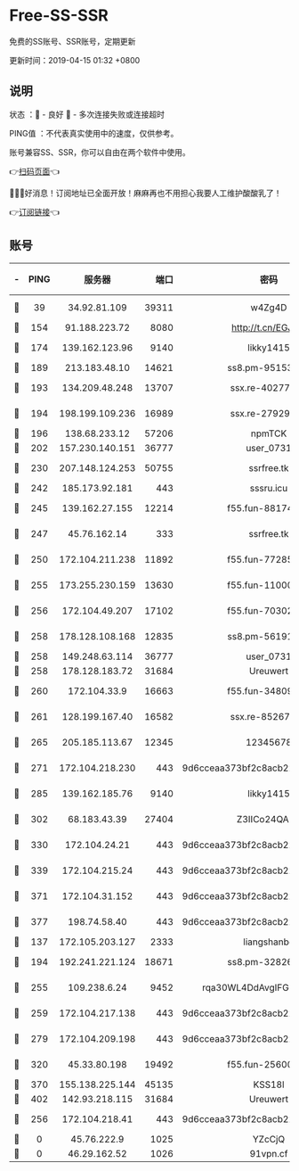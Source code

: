 # Free-SS-SSR

免费的SS账号、SSR账号，定期更新

更新时间：2019-04-15 01:32 +0800

## 说明

状态     ：🙂 - 良好 🙁 - 多次连接失败或连接超时

PING值   ：不代表真实使用中的速度，仅供参考。

账号兼容SS、SSR，你可以自由在两个软件中使用。

👉[扫码页面](https://liesauer.github.io/Free-SS-SSR/)👈

🎉🎉🎉好消息！订阅地址已全面开放！麻麻再也不用担心我要人工维护酸酸乳了！

👉[订阅链接](https://www.liesauer.net/yogurt/subscribe?ACCESS_TOKEN=DAYxR3mMaZAsaqUb)👈

## 账号

|-|PING|服务器|端口|密码|加密方式|区域|
|:----:|:----:|:-----:|-----:|:----:|:----:|:----:|
|🙂|39|34.92.81.109|39311|w4Zg4D|chacha20-ietf|US|
|🙂|154|91.188.223.72|8080|http://t.cn/EGJIyrl|rc4-md5|RU|
|🙂|174|139.162.123.96|9140|likky1415|aes-256-cfb|JP|
|🙂|189|213.183.48.10|14621|ss8.pm-95153983|rc4-md5|RU|
|🙂|193|134.209.48.248|13707|ssx.re-40277635|aes-256-cfb|US|
|🙂|194|198.199.109.236|16989|ssx.re-27929573|aes-256-cfb|US|
|🙂|196|138.68.233.12|57206|npmTCK|rc4-md5|US|
|🙂|202|157.230.140.151|36777|user_0731|chacha20|US|
|🙂|230|207.148.124.253|50755|ssrfree.tk|aes-256-cfb|SG|
|🙂|242|185.173.92.181|443|sssru.icu|rc4-md5|RU|
|🙂|245|139.162.27.155|12214|f55.fun-88174583|aes-256-cfb|SG|
|🙂|247|45.76.162.14|333|ssrfree.tk|aes-256-cfb|SG|
|🙂|250|172.104.211.238|11892|f55.fun-77285988|aes-256-cfb|US|
|🙂|255|173.255.230.159|13630|f55.fun-11000786|aes-256-cfb|US|
|🙂|256|172.104.49.207|17102|f55.fun-70302993|aes-256-cfb|SG|
|🙂|258|178.128.108.168|12835|ss8.pm-56191886|aes-256-cfb|SG|
|🙂|258|149.248.63.114|36777|user_0731|chacha20|CA|
|🙂|258|178.128.183.72|31684|Ureuwert|chacha20|US|
|🙂|260|172.104.33.9|16663|f55.fun-34809669|aes-256-cfb|SG|
|🙂|261|128.199.167.40|16582|ssx.re-85267368|aes-256-cfb|SG|
|🙂|265|205.185.113.67|12345|12345678|aes-256-cfb|US|
|🙂|271|172.104.218.230|443|9d6cceaa373bf2c8acb22e60b6a58be6|aes-256-cfb|US|
|🙂|285|139.162.185.76|9140|likky1415|aes-256-cfb|DE|
|🙂|302|68.183.43.39|27404|Z3IICo24QAHu|aes-256-cfb|GB|
|🙂|330|172.104.24.21|443|9d6cceaa373bf2c8acb22e60b6a58be6|aes-256-cfb|US|
|🙂|339|172.104.215.24|443|9d6cceaa373bf2c8acb22e60b6a58be6|aes-256-cfb|US|
|🙂|371|172.104.31.152|443|9d6cceaa373bf2c8acb22e60b6a58be6|aes-256-cfb|US|
|🙂|377|198.74.58.40|443|9d6cceaa373bf2c8acb22e60b6a58be6|aes-256-cfb|US|
|🙂|137|172.105.203.127|2333|liangshanbo|chacha20|JP|
|🙂|194|192.241.221.124|18671|ss8.pm-32826207|aes-256-cfb|US|
|🙂|255|109.238.6.24|9452|rqa30WL4DdAvgIFG6Fs3znzTa|aes-256-cfb|FR|
|🙂|259|172.104.217.138|443|9d6cceaa373bf2c8acb22e60b6a58be6|aes-256-cfb|US|
|🙂|279|172.104.209.198|443|9d6cceaa373bf2c8acb22e60b6a58be6|aes-256-cfb|US|
|🙂|320|45.33.80.198|19492|f55.fun-25600628|aes-256-cfb|US|
|🙂|370|155.138.225.144|45135|KSS18l|rc4-md5|US|
|🙂|402|142.93.218.115|31684|Ureuwert|chacha20|IN|
|🙁|256|172.104.218.41|443|9d6cceaa373bf2c8acb22e60b6a58be6|aes-256-cfb|US|
|🙁|0|45.76.222.9|1025|YZcCjQ|rc4-md5|JP|
|🙁|0|46.29.162.52|1026|91vpn.cf|rc4-md5|RU|
